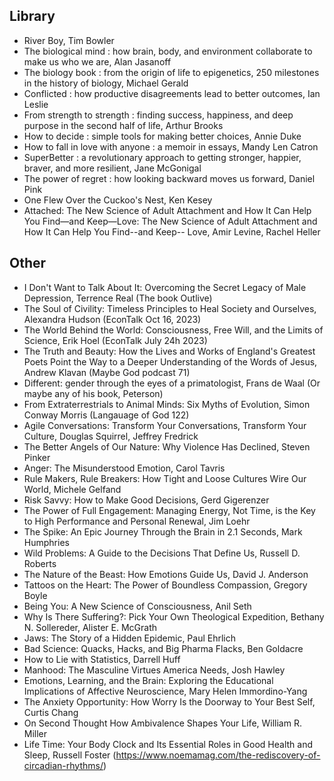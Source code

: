 ## Library

- River Boy, Tim Bowler
- The biological mind : how brain, body, and environment collaborate to make us who we are, Alan Jasanoff
- The biology book : from the origin of life to epigenetics, 250 milestones in the history of biology, Michael Gerald
- Conflicted : how productive disagreements lead to better outcomes, Ian Leslie
- From strength to strength : finding success, happiness, and deep purpose in the second half of life, Arthur Brooks
- How to decide : simple tools for making better choices, Annie Duke
- How to fall in love with anyone : a memoir in essays, Mandy Len Catron
- SuperBetter : a revolutionary approach to getting stronger, happier, braver, and more resilient, Jane McGonigal
- The power of regret : how looking backward moves us forward, Daniel Pink
- One Flew Over the Cuckoo's Nest, Ken Kesey
- Attached: The New Science of Adult Attachment and How It Can Help You Find—and Keep—Love: The New Science of Adult Attachment and How It Can Help You Find--and Keep-- Love, Amir Levine, Rachel Heller

## Other

- I Don't Want to Talk About It: Overcoming the Secret Legacy of Male Depression, Terrence Real (The book Outlive)
- The Soul of Civility: Timeless Principles to Heal Society and Ourselves, Alexandra Hudson (EconTalk Oct 16, 2023)
- The World Behind the World: Consciousness, Free Will, and the Limits of Science, Erik Hoel (EconTalk July 24h 2023)
- The Truth and Beauty: How the Lives and Works of England's Greatest Poets Point the Way to a Deeper Understanding of the Words of Jesus, Andrew Klavan (Maybe God podcast 71)
- Different: gender through the eyes of a primatologist, Frans de Waal (Or maybe any of his book, Peterson)
- From Extraterrestrials to Animal Minds: Six Myths of Evolution, Simon Conway Morris (Langauage of God 122)
- Agile Conversations: Transform Your Conversations, Transform Your Culture, Douglas Squirrel, Jeffrey Fredrick
- The Better Angels of Our Nature: Why Violence Has Declined, Steven Pinker
- Anger: The Misunderstood Emotion, Carol Tavris
- Rule Makers, Rule Breakers: How Tight and Loose Cultures Wire Our World, Michele Gelfand 
- Risk Savvy: How to Make Good Decisions, Gerd Gigerenzer
- The Power of Full Engagement: Managing Energy, Not Time, is the Key to High Performance and Personal Renewal, Jim Loehr
- The Spike: An Epic Journey Through the Brain in 2.1 Seconds, Mark Humphries 
- Wild Problems: A Guide to the Decisions That Define Us, Russell D. Roberts
- The Nature of the Beast: How Emotions Guide Us, David J. Anderson
- Tattoos on the Heart: The Power of Boundless Compassion, Gregory Boyle
- Being You: A New Science of Consciousness, Anil Seth
- Why Is There Suffering?: Pick Your Own Theological Expedition, Bethany N. Sollereder, Alister E. McGrath
- Jaws: The Story of a Hidden Epidemic, Paul Ehrlich
- Bad Science: Quacks, Hacks, and Big Pharma Flacks, Ben Goldacre 
- How to Lie with Statistics, Darrell Huff
- Manhood: The Masculine Virtues America Needs, Josh Hawley 
- Emotions, Learning, and the Brain: Exploring the Educational Implications of Affective Neuroscience, Mary Helen Immordino-Yang
- The Anxiety Opportunity: How Worry Is the Doorway to Your Best Self, Curtis Chang
- On Second Thought How Ambivalence Shapes Your Life, William R. Miller
- Life Time: Your Body Clock and Its Essential Roles in Good Health and Sleep, Russell Foster (https://www.noemamag.com/the-rediscovery-of-circadian-rhythms/)
